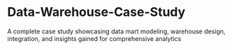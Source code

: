 # Data-Warehouse-Case-Study
A complete case study showcasing data mart modeling, warehouse design, integration, and insights gained for comprehensive analytics

